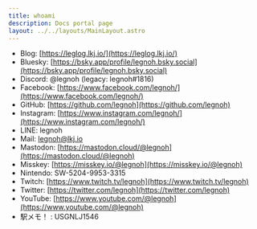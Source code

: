 ```yaml
---
title: whoami
description: Docs portal page
layout: ../../layouts/MainLayout.astro
---
```


* Blog: [https://leglog.lkj.io/](https://leglog.lkj.io/)
* Bluesky: [https://bsky.app/profile/legnoh.bsky.social](https://bsky.app/profile/legnoh.bsky.social)
* Discord: @legnoh (legacy: legnoh#1816)
* Facebook: [https://www.facebook.com/legnoh/](https://www.facebook.com/legnoh/)
* GitHub: [https://github.com/legnoh](https://github.com/legnoh)
* Instagram: [https://www.instagram.com/legnoh/](https://www.instagram.com/legnoh/)
* LINE: legnoh
* Mail: [legnoh@lkj.io](mailto:legnoh@lkj.io)
* Mastodon: [https://mastodon.cloud/@legnoh](https://mastodon.cloud/@legnoh)
* Misskey: [https://misskey.io/@legnoh](https://misskey.io/@legnoh)
* Nintendo: SW-5204-9953-3315
* Twitch: [https://www.twitch.tv/legnoh](https://www.twitch.tv/legnoh)
* Twitter: [https://twitter.com/legnoh](https://twitter.com/legnoh)
* YouTube: [https://www.youtube.com/@legnoh](https://www.youtube.com/@legnoh)
* 駅メモ！ : USGNLJ1546
